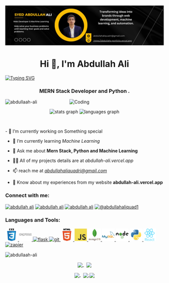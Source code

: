 [![MasterHead](banner.jpg)]()

<h1 align="center">Hi 👋, I'm Abdullah Ali</h1>

<a href="https://git.io/typing-svg"><img src="https://readme-typing-svg.herokuapp.com?font=&weight=500&size=30&pause=1000&color=F7631C&background=0D8E1000&random=false&width=430&lines=Hi+this+is+Abdullah;I+m+A+Full+Stack+Developer+;Lets+Connect+and+Build+a+better+future+together" alt="Typing SVG" /></a>

<h3 align="center"> MERN Stack Developer and Python .</h3>
<img align="right" alt="Coding" width="300" src="https://miro.medium.com/v2/resize:fit:1360/0*7Q3yvSIv_t0ioJ-Z.gif" >

<p align="left"> <img src="https://komarev.com/ghpvc/?username=abdullaah-ali&label=Profile%20views&color=0e75b6&style=flat" alt="abdullaah-ali" /> </p>



<div align="center">
  <img src="https://github-readme-stats.vercel.app/api?username=abdullaah-ali&hide_title=false&hide_rank=false&show_icons=true&include_all_commits=true&count_private=true&disable_animations=false&theme=dracula&locale=en&hide_border=false&order=1" height="120" alt="stats graph"  />
  <img src="https://github-readme-stats.vercel.app/api/top-langs?username=abdullaah-ali&locale=en&hide_title=false&layout=compact&card_width=320&langs_count=5&theme=dracula&hide_border=false&order=2" height="120" alt="languages graph"  />
</div>




<p align="left"> <a href="https://www.linkedin.com/in/syed-abdullah-ali/" target="_blank">
    <img src="https://img.shields.io/badge/Connect%20on-LinkedIn-blue" alt="" />
  </a>
</p>
- 🔭 I’m currently working on Something special

- 🌱 I’m currently learning *Machine Learning*

- 💬 Ask me about **Mern Stack, Python and Machine Learning**

- 👨‍💻 All of my projects details are at *abdullah-ali.vercel.app*

- 📫 reach me at *abdullahaliquadri@gmail.com*

- 📄 Know about my experiences from my website **abdullah-ali.vercel.app**

<h3 align="left">Connect with me:</h3>
<p align="left">
<a href="https://dev.to/abdullah ali" target="blank"><img align="center" src="https://raw.githubusercontent.com/rahuldkjain/github-profile-readme-generator/master/src/images/icons/Social/devto.svg" alt="abdullah ali" height="30" width="40" /></a>
<a href="https://linkedin.com/in/syed-abdullah-ali" target="blank"><img align="center" src="https://raw.githubusercontent.com/rahuldkjain/github-profile-readme-generator/master/src/images/icons/Social/linked-in-alt.svg" alt="abdullah ali" height="30" width="40" /></a>
<a href="https://stackoverflow.com/users/abdullah ali" target="blank"><img align="center" src="https://raw.githubusercontent.com/rahuldkjain/github-profile-readme-generator/master/src/images/icons/Social/stack-overflow.svg" alt="abdullah ali" height="30" width="40" /></a>
<a href="https://www.hackerrank.com/@abdullahaliquad1" target="blank"><img align="center" src="https://raw.githubusercontent.com/rahuldkjain/github-profile-readme-generator/master/src/images/icons/Social/hackerrank.svg" alt="@abdullahaliquad1" height="30" width="40" /></a>
</p>

<h3 align="left">Languages and Tools:</h3>
<p align="left"> <a href="https://www.w3schools.com/css/" target="_blank" rel="noreferrer"> <img src="https://raw.githubusercontent.com/devicons/devicon/master/icons/css3/css3-original-wordmark.svg" alt="css3" width="40" height="40"/> </a> <a href="https://expressjs.com" target="_blank" rel="noreferrer"> <img src="https://raw.githubusercontent.com/devicons/devicon/master/icons/express/express-original-wordmark.svg" alt="express" width="40" height="40"/> </a> <a href="https://flask.palletsprojects.com/" target="_blank" rel="noreferrer"> <img src="https://www.vectorlogo.zone/logos/pocoo_flask/pocoo_flask-icon.svg" alt="flask" width="40" height="40"/> </a> <a href="https://git-scm.com/" target="_blank" rel="noreferrer"> <img src="https://www.vectorlogo.zone/logos/git-scm/git-scm-icon.svg" alt="git" width="40" height="40"/> </a> <a href="https://www.w3.org/html/" target="_blank" rel="noreferrer"> <img src="https://raw.githubusercontent.com/devicons/devicon/master/icons/html5/html5-original-wordmark.svg" alt="html5" width="40" height="40"/> </a> <a href="https://developer.mozilla.org/en-US/docs/Web/JavaScript" target="_blank" rel="noreferrer"> <img src="https://raw.githubusercontent.com/devicons/devicon/master/icons/javascript/javascript-original.svg" alt="javascript" width="40" height="40"/> </a> <a href="https://www.mongodb.com/" target="_blank" rel="noreferrer"> <img src="https://raw.githubusercontent.com/devicons/devicon/master/icons/mongodb/mongodb-original-wordmark.svg" alt="mongodb" width="40" height="40"/> </a> <a href="https://www.mysql.com/" target="_blank" rel="noreferrer"> <img src="https://raw.githubusercontent.com/devicons/devicon/master/icons/mysql/mysql-original-wordmark.svg" alt="mysql" width="40" height="40"/> </a> <a href="https://nodejs.org" target="_blank" rel="noreferrer"> <img src="https://raw.githubusercontent.com/devicons/devicon/master/icons/nodejs/nodejs-original-wordmark.svg" alt="nodejs" width="40" height="40"/> </a> <a href="https://www.python.org" target="_blank" rel="noreferrer"> <img src="https://raw.githubusercontent.com/devicons/devicon/master/icons/python/python-original.svg" alt="python" width="40" height="40"/> </a> <a href="https://reactjs.org/" target="_blank" rel="noreferrer"> <img src="https://raw.githubusercontent.com/devicons/devicon/master/icons/react/react-original-wordmark.svg" alt="react" width="40" height="40"/> </a> <a href="https://zapier.com" target="_blank" rel="noreferrer"> <img src="https://www.vectorlogo.zone/logos/zapier/zapier-icon.svg" alt="zapier" width="40" height="40"/> </a> </p>



<p><img align="center" src="https://github-readme-streak-stats.herokuapp.com/?user=abdullaah-ali&" alt="abdullaah-ali" /></p>




<p align="center">
<a href="https://github.com/Abdullaah-Ali/BlogWebappBackend">
<img width='49%' align="center"src="https://github-readme-stats.vercel.app/api/pin/?username=abdullaah-ali&repo=BlogWebappBackend&border_color=02D892&bg_color=0D1117&title_color=C9D1D9&text_color=8B949E&icon_color=02D892" />
</a>
<span>&nbsp;</span>
<a href="https://github.com/Abdullaah-Ali/BlogWebappfrontend">
<img width='49%' align="center"src="https://github-readme-stats.vercel.app/api/pin/?username=abdullaah-ali&repo=BlogWebappfrontend&border_color=02D892&bg_color=0D1117&title_color=C9D1D9&text_color=8B949E&icon_color=02D892" />
</a>
</p>
<p align="center">
<a href="https://github.com/Abdullaah-Ali/AI-Powered-Task-Scheduler">
<img width='49%' align="center"src="https://github-readme-stats.vercel.app/api/pin/?username=abdullaah-ali&repo=AI-Powered-Task-Scheduler&border_color=02D892&bg_color=0D1117&title_color=C9D1D9&text_color=8B949E&icon_color=02D892" />
</a>
<span>&nbsp;</span>
<a href="https://github.com/Abdullaah-Ali/Flask-Ecommerce-responsive">
  <img width='49%' align="center" src="https://github-readme-stats.vercel.app/api/pin/?username=abdullaah-ali&repo=Flask-Ecommerce-responsive&border_color=02D892&bg_color=0D1117&title_color=C9D1D9&text_color=8B949E&icon_color=02D892" />
</a>
<a href="https://github.com/Abdullaah-Ali/chatbot">
  <img width='49%' align="center" src="https://github-readme-stats.vercel.app/api/pin/?username=abdullaah-ali&repo=chatbot&border_color=02D892&bg_color=0D1117&title_color=C9D1D9&text_color=8B949E&icon_color=02D892" />
</a>
